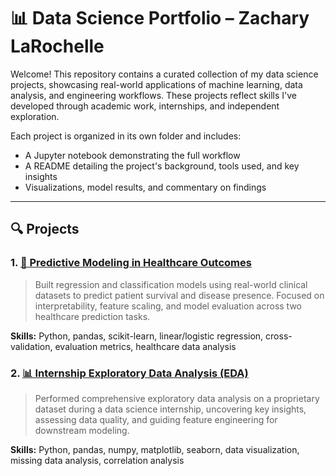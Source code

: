# 📊 Data Science Portfolio – Zachary LaRochelle

Welcome! This repository contains a curated collection of my data science projects, showcasing real-world applications of machine learning, data analysis, and engineering workflows. These projects reflect skills I've developed through academic work, internships, and independent exploration.

Each project is organized in its own folder and includes:
- A Jupyter notebook demonstrating the full workflow
- A README detailing the project's background, tools used, and key insights
- Visualizations, model results, and commentary on findings

---

## 🔍 Projects

### 1. [🏥 Predictive Modeling in Healthcare Outcomes](./healthcare-prediction-project/)
> Built regression and classification models using real-world clinical datasets to predict patient survival and disease presence. Focused on interpretability, feature scaling, and model evaluation across two healthcare prediction tasks.

**Skills:** Python, pandas, scikit-learn, linear/logistic regression, cross-validation, evaluation metrics, healthcare data analysis

### 2. [📊 Internship Exploratory Data Analysis (EDA)](./internship-eda-project/)
> Performed comprehensive exploratory data analysis on a proprietary dataset during a data science internship, uncovering key insights, assessing data quality, and guiding feature engineering for downstream modeling.

**Skills:** Python, pandas, numpy, matplotlib, seaborn, data visualization, missing data analysis, correlation analysis
